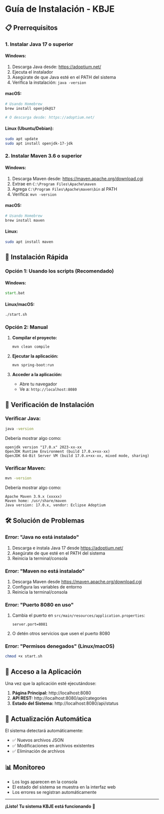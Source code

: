 # Guía de Instalación - KBJE

## 📋 Prerrequisitos

### 1. Instalar Java 17 o superior

#### Windows:

1. Descarga Java desde: https://adoptium.net/
2. Ejecuta el instalador
3. Asegúrate de que Java esté en el PATH del sistema
4. Verifica la instalación: `java -version`

#### macOS:

```bash
# Usando Homebrew
brew install openjdk@17

# O descarga desde: https://adoptium.net/
```

#### Linux (Ubuntu/Debian):

```bash
sudo apt update
sudo apt install openjdk-17-jdk
```

### 2. Instalar Maven 3.6 o superior

#### Windows:

1. Descarga Maven desde: https://maven.apache.org/download.cgi
2. Extrae en `C:\Program Files\Apache\maven`
3. Agrega `C:\Program Files\Apache\maven\bin` al PATH
4. Verifica: `mvn -version`

#### macOS:

```bash
# Usando Homebrew
brew install maven
```

#### Linux:

```bash
sudo apt install maven
```

## 🚀 Instalación Rápida

### Opción 1: Usando los scripts (Recomendado)

#### Windows:

```cmd
start.bat
```

#### Linux/macOS:

```bash
./start.sh
```

### Opción 2: Manual

1. **Compilar el proyecto:**

   ```bash
   mvn clean compile
   ```

2. **Ejecutar la aplicación:**

   ```bash
   mvn spring-boot:run
   ```

3. **Acceder a la aplicación:**
   - Abre tu navegador
   - Ve a: `http://localhost:8080`

## 🔧 Verificación de Instalación

### Verificar Java:

```bash
java -version
```

Debería mostrar algo como:

```
openjdk version "17.0.x" 2023-xx-xx
OpenJDK Runtime Environment (build 17.0.x+xx-xx)
OpenJDK 64-Bit Server VM (build 17.0.x+xx-xx, mixed mode, sharing)
```

### Verificar Maven:

```bash
mvn -version
```

Debería mostrar algo como:

```
Apache Maven 3.9.x (xxxxx)
Maven home: /usr/share/maven
Java version: 17.0.x, vendor: Eclipse Adoptium
```

## 🛠️ Solución de Problemas

### Error: "Java no está instalado"

1. Descarga e instala Java 17 desde https://adoptium.net/
2. Asegúrate de que esté en el PATH del sistema
3. Reinicia la terminal/consola

### Error: "Maven no está instalado"

1. Descarga Maven desde https://maven.apache.org/download.cgi
2. Configura las variables de entorno
3. Reinicia la terminal/consola

### Error: "Puerto 8080 en uso"

1. Cambia el puerto en `src/main/resources/application.properties`:
   ```properties
   server.port=8081
   ```
2. O detén otros servicios que usen el puerto 8080

### Error: "Permisos denegados" (Linux/macOS)

```bash
chmod +x start.sh
```

## 📱 Acceso a la Aplicación

Una vez que la aplicación esté ejecutándose:

1. **Página Principal:** http://localhost:8080
2. **API REST:** http://localhost:8080/api/categories
3. **Estado del Sistema:** http://localhost:8080/api/status

## 🔄 Actualización Automática

El sistema detectará automáticamente:

- ✅ Nuevos archivos JSON
- ✅ Modificaciones en archivos existentes
- ✅ Eliminación de archivos

## 📊 Monitoreo

- Los logs aparecen en la consola
- El estado del sistema se muestra en la interfaz web
- Los errores se registran automáticamente

---

**¡Listo! Tu sistema KBJE está funcionando** 🎉
